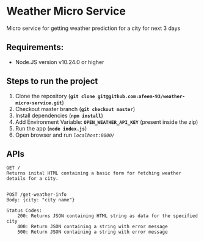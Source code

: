 # Weather Micro Service
Micro service for getting weather prediction for a city for next 3 days

## Requirements:
* Node.JS version v10.24.0
 or higher
 
## Steps to run the project
1. Clone the repository (**`git clone git@github.com:afeem-93/weather-micro-service.git`**)
1. Checkout master branch (**`git checkout master`**)
1. Install dependencies (**`npm install`**)
1. Add Environment Variable: **`OPEN_WEATHER_API_KEY`** (present inside the zip)
1. Run the app (**`node index.js`**)
1. Open browser and run *`localhost:8000/`*

## APIs
    GET /
    Returns inital HTML containing a basic form for fetching weather details for a city.


    POST /get-weather-info
    Body: {city: "city name"}
    
    Status Codes:
        200: Returns JSON containing HTML string as data for the specified city
        400: Return JSON containing a string with error message
        500: Return JSON containing a string with error message
    